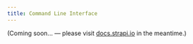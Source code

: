 ```yaml
---
title: Command Line Interface
---
```


(Coming soon… — please visit [docs.strapi.io](https://docs.strapi.io/developer-docs/latest/developer-resources/cli/CLI.html) in the meantime.)

